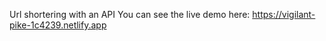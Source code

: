 Url shortering with an API
You can see the live demo here: https://vigilant-pike-1c4239.netlify.app 
